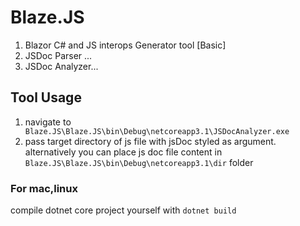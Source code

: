 # Blaze.JS
 1. Blazor C# and JS interops Generator tool [Basic]
 2. JSDoc Parser ...
 3. JSDoc Analyzer...
 
 ## Tool Usage
 1. navigate to ``` Blaze.JS\Blaze.JS\bin\Debug\netcoreapp3.1\JSDocAnalyzer.exe```
 2. pass target directory of js file with jsDoc styled as argument.
 alternatively you can place js doc file content in ```Blaze.JS\Blaze.JS\bin\Debug\netcoreapp3.1\dir``` folder
 
 ### For mac,linux
 compile dotnet core project yourself with ```dotnet build```
 
